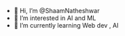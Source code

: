 - 👋 Hi, I’m @ShaamNatheshwar
- 👀 I’m interested in AI and ML
- 🌱 I’m currently learning Web dev , AI


<!---
ShaamNatheshwar/ShaamNatheshwar is a ✨ special ✨ repository because its `README.md` (this file) appears on your GitHub profile.
You can click the Preview link to take a look at your changes.
--->
